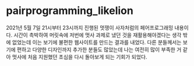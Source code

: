 # pairprogramming_likelion
2021년 5월 7일 21시부터 23시까지 진행된 멋쟁이 사자처럼의 페어프로그래밍 내용이다.
시간이 촉박하여 머릿속에 저번에 멋사 과제로 냈던 것을 재활용해야겠다는 생각 밖에 없었는데
이는 보기에 불편한 웹사이트를 만드는 결과를 내었다.
다른 분들께서는 보기에 편하고 다양한 디자인까지 추가한 분들도 많았는데
나는 여전히 많이 부족한 거 같아 멋사에 처음 지원했던 초심을 다시 돌아보게 되는 기회가 되었다.
